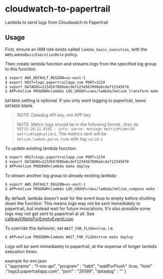 # cloudwatch-to-papertrail
Lambda to send logs from Cloudwatch to Papertrail

## Usage

First, ensure an IAM role exists called `lambda_basic_execution`,
with the `AWSLambdaBasicExecutionRole` policy.

Then create lambda function and streams logs from the specified log group to this function:

```bash
$ export AWS_DEFAULT_REGION=us-east-1
$ export HOST=logs.papertrailapp.com PORT=1234
$ export DATADOG=1234567890abcdef1234567890abcdef12345678
$ APP=helium PROGRAM=lambda LOG_GROUP=/aws/lambda/helium_transform make
```

`DATADOG` setting is optional.  If you only want logging to papertrail, leave `DATADOG` blank.

> NOTE: Datadog API key, not APP key

> NOTE: Metric logs should be in the following format. `2016-08-05T15:20:11.819Z - info: parse: message metric#time=39 metric#tag#valid=1`. The metrics sent will be `helium.lambda.parse.time` with tag `valid:1`

To update existing lambda function:

```bash
$ export HOST=logs.papertrailapp.com PORT=1234
$ export DATADOG=1234567890abcdef1234567890abcdef12345678
$ APP=helium PROGRAM=lambda make deploy
```

To stream another log group to already existing lambda:

```bash
$ export AWS_DEFAULT_REGION=us-east-1
$ APP=helium PROGRAM=lambda LOG_GROUP=/aws/lambda/helium_compose make log
```

By default, lambda doesn't wait for the event loop to empty before shutting down the function.
This means logs may not be sent immediately to papertrail, but instead wait for future
invocations.  It's also possible some logs may not get sent to papertrail at all. See
[callbackWaitsForEmptyEventLoop](http://docs.aws.amazon.com/lambda/latest/dg/nodejs-prog-model-context.html)

To override this behavior, set `WAIT_FOR_FLUSH=true`, i.e.
```bash
$ APP=helium PROGRAM=lambda WAIT_FOR_FLUSH=true make deploy
```

Logs will be sent immediately to papertrail, at the expense of longer lambda execution times.


example for env.json  
{
  "appname" : "f-ros-api",
  "program" : "tabit",
  "waitForFlush" :true,
  "host" :"logs3.papertrailapp.com",
  "port" : "26199",
  "datadog" : ""
}